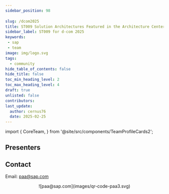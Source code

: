 ```yaml
---
sidebar_position: 98

slug: /dcom2025
title: ST009 Solution Architectures Featured in the Architecture Center
sidebar_label: ST009 for d-com 2025
keywords:
 - sap
 - team
image: img/logo.svg
tags:
  - community
hide_table_of_contents: false
hide_title: false
toc_min_heading_level: 2
toc_max_heading_level: 4
draft: true
unlisted: false
contributors:
last_update:
  author: cernus76
  date: 2025-02-25
---
```


import {
  CoreTeam,
} from '@site/src/components/TeamProfileCards2';

## Presenters

<CoreTeam />

## Contact

Email: paa@sap.com

<center>
![paa@sap.com](images/qr-code-paa3.svg)
</center>
